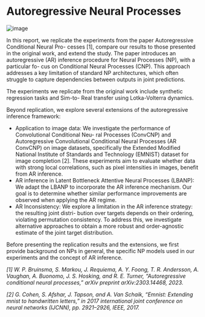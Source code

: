 # Autoregressive Neural Processes

![image](https://github.com/user-attachments/assets/9f2977a8-93b4-4b38-b850-25079a78b72f)

In this report, we replicate the experiments from the paper Autoregressive Conditional Neural Pro-
cesses [1], compare our results to those presented in the original work, and extend the study. The paper
introduces an autoregressive (AR) inference procedure for Neural Processes (NP), with a particular fo-
cus on Conditional Neural Processes (CNP). This approach addresses a key limitation of standard NP
architectures, which often struggle to capture dependencies between outputs in joint predictions.

The experiments we replicate from the original work include synthetic regression tasks and Sim-to-
Real transfer using Lotka-Volterra dynamics.

Beyond replication, we explore several extensions of the autoregressive inference framework:
* Application to image data: We investigate the performance of Convolutional Conditional Neu-
ral Processes (ConvCNP) and Autoregressive Convolutional Conditional Neural Processes (AR
ConvCNP) on image datasets, specifically the Extended Modified National Institute of Standards
and Technology (EMNIST) dataset for image completion [2]. These experiments aim to evaluate
whether data with strong local correlations, such as pixel intensities in images, benefit from AR
inference.
* AR inference in Latent Bottleneck Attentive Neural Processes (LBANP): We adapt the LBANP
to incorporate the AR inference mechanism. Our goal is to determine whether similar performance
improvements are observed when applying the AR regime.
* AR Inconsistency: We explore a limitation in the AR inference strategy: the resulting joint distri-
bution over targets depends on their ordering, violating permutation consistency. To address this,
we investigate alternative approaches to obtain a more robust and order-agnostic estimate of the
joint target distribution.

Before presenting the replication results and the extensions, we first provide background on NPs in
general, the specific NP models used in our experiments and the concept of AR inference.


*[1] W. P. Bruinsma, S. Markou, J. Requiema, A. Y. Foong, T. R. Andersson, A. Vaughan, A. Buonomo,
J. S. Hosking, and R. E. Turner, “Autoregressive conditional neural processes,” arXiv preprint
arXiv:2303.14468, 2023.*

*[2] G. Cohen, S. Afshar, J. Tapson, and A. Van Schaik, “Emnist: Extending mnist to handwritten
letters,” in 2017 international joint conference on neural networks (IJCNN), pp. 2921–2926, IEEE,
2017.*
